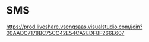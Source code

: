 # SMS


https://prod.liveshare.vsengsaas.visualstudio.com/join?00AADC7178BC75CC42E54CA2EDF8F266E607
